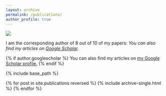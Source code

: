 ```yaml
---
layout: archive
permalink: /publications/
author_profile: true
---
```


![](/_pages/4.png)

I am the corresponding author of 8 out of 10 of my papers:
_You can also find my articles on [Google Scholar](https://scholar.google.com/citations?user=1dp-SB4AAAAJ&hl=en)._

{% if author.googlescholar %}
  You can also find my articles on <u><a href="{{[author.googlescholar](https://scholar.google.com/citations?user=1dp-SB4AAAAJ&hl=en)}}">my Google Scholar profile</a>.</u>
{% endif %}

{% include base_path %}

{% for post in site.publications reversed %}
  {% include archive-single.html %}
{% endfor %}

